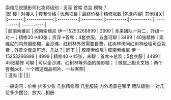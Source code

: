 索维尼说摄影师化妆师级别：资深 首席  总监 模特？  
|影 楼 |   对接人   |      套餐价格     | 优惠项目 | 最终价格 | 精修张数 |包含内容| 其他相关|
|:-------:|:-------------:|:----------:|:----------:|:----------:|:----------:| :----------:|  :----------:|     
|  胶南索维尼  | 胶南索维尼 伊一15253266899 | 3999  | 本来团队一对二，升级一对一；精修30->40张；资深->首席；4套衣服，五套可聊 | 3499 | 40张精修 | 索维尼的内景摄影棚，金沙滩、红树林外景需要自费，红树林询问红树林经理可否免费；外景全青岛可选，几处？| 同下 |
|  胶南索维尼  | 胶南索维尼 伊一15253266899 | 4999  | 精修40->45张，未聊；首席->总监；5套衣服 | 4499 | 45张精修 可聊 | 可以金沙滩、红树林等外面的摄影棚； | 微信上相关文档：两个套餐pdf、一个赠送商品照片、一些客照|  
|   觅尚 ||| ||||   
  
  
一般询问：价格  排多少张 几张精修图  几套服装  内外场景在哪里  团队级别  一对几  给多少摆台、放大、相册

